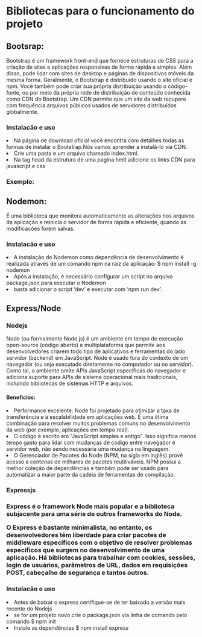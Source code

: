 <h1>Bibliotecas para o funcionamento do projeto</h1>
<h2>Bootsrap:</h2>
<p>Bootstrap é um framework front-end que fornece estruturas de CSS para a criação de sites e aplicações responsivas de forma rápida e simples. Além disso, pode lidar com sites de desktop e páginas de dispositivos móveis da mesma forma. Geralmente, o Bootstrap é distribuído usando o site oficial e npm. Você também pode criar sua própria distribuição usando o código-fonte, ou por meio da própria rede de distribuição de conteúdo conhecida como CDN do Bootstrap. Um CDN permite que um site da web recupere com frequência arquivos públicos usados ​​de servidores distribuídos globalmente.
</p>
<h3>Instalacão e uso</h3>
<li>Na página de download oficial você encontra com detalhes todas as formas de instalar o Bootstrap.Nós vamos aprender a instalá-lo via CDN.</li>
<li>Crie uma pasta e um arquivo chamado index.html.</li>
<li> Na tag head da estrutura de uma pagina hmtl adicione os links CDN para javascript e css </li>
<h3>Exemplo:</h3>  
  <link href="https://cdn.jsdelivr.net/npm/bootstrap@5.3.3/dist/css/bootstrap.min.css" rel="stylesheet">
  <script src="https://cdn.jsdelivr.net/npm/bootstrap@5.3.3/dist/js/bootstrap.bundle.min.js"></script>
<h2>Nodemon:</h2>
<p> É uma biblioteca que monitora automaticamente as alterações nos arquivos da aplicação e reinicia o servidor de forma rápida e eficiente, quando as modificacões forem salvas. </p>
<h3>Instalacão e uso</h3>
<li>A instalação do Nodemon como dependência de desenvolvimento é realizada através de um comando npm na raiz da aplicação: $ npm install -g nodemon</li>
<li>Após a instalação, é necessário configurar um script no arquivo package.json para executar o Nodemon</li>
<li>basta adicionar o script ‘dev’ e executar com ‘npm run dev’.</li>
<h2>Express/Node</h2>
<h3>Nodejs</h3>
<p> Node (ou formalmente Node.js) é um ambiente em tempo de execução open-source (código aberto) e multiplataforma que permite aos desenvolvedores criarem todo tipo de aplicativos e ferramentas do lado servidor (backend) em JavaScript. Node é usado fora do contexto de um navegador (ou seja executado diretamente no computador ou no servidor). Como tal, o ambiente omite APIs JavaScript específicas do navegador e adiciona suporte para APIs de sistema operacional mais tradicionais, incluindo bibliotecas de sistemas HTTP e arquivos. </p>
<h4>Beneficios:</h4>
<li> Performance excelente. Node foi projetado para otimizar a taxa de transferência e a escalabilidade em aplicações web. É uma ótima combinação para resolver muitos problemas comuns no desenvolvimento da web (por exemplo, aplicações em tempo real).</li>
<li>O código é escrito em "JavaScript simples e antigo". Isso significa menos tempo gasto para lidar com mudanças de código entre navegador e servidor web, não sendo necessária uma mudança na linguagem.</li>
<li>O Gerenciador de Pacotes do Node (NPM, na sigla em inglês) provê acesso a centenas de milhares de pacotes reutiliváveis. NPM possui a melhor coleção de dependências e também pode ser usado para automatizar a maior parte da cadeia de ferramentas de compilação.</li>
<h3>Expressjs<h3>
  <p>Express é o framework Node mais popular e a biblioteca subjacente para uma série de outros frameworks do Node. </p>
  <p>O Express é bastante minimalista, no entanto, os desenvolvedores têm liberdade para criar pacotes de middleware específicos com o objetivo de resolver problemas específicos que surgem no desenvolvimento de uma aplicação. Há bibliotecas para trabalhar com cookies, sessões, login de usuários, parâmetros de URL, dados em requisições POST, cabeçalho de segurança e tantos outros.</p>
<h3>Instalacão e uso</h3>
<li>Antes de baixar o express certifique-se de ter baixado a versão mais recente do Nodejs</li>
<li>se for um projeto novo crie o package.json via linha de comando pelo comando $ npm init</li>
<li>Instale as dependências $ npm install express</li>
